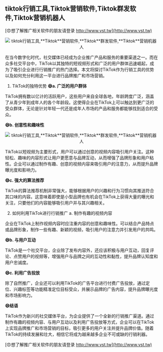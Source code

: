## **tiktok行销工具,**Tiktok**营销软件,**Tiktok**群发软件,**Tiktok**营销机器人**

[😍想了解推广相关软件的朋友请登录 http://www.vst.tw](http://www.vst.tw)

 <center><img src="https://vst.tw/MP4/tuiguang/png/3.png" alt="tiktok行销工具,**Tiktok**营销软件,**Tiktok**群发软件,**Tiktok**营销机器人"></center>

在当今数字化时代，社交媒体已经成为企业推广产品和服务的重要渠道之一。而在众多社交平台中，TikTok以其独特的短视频形式和广泛的用户群体迅速崛起，成为了吸引企业进行行销推广的热门选择。本文将探讨TikTok作为行销工具的优势以及如何充分利用这一平台进行品牌推广和市场营销。

1. TikTok的独特优势
**😄a. 广泛的用户群体**

TikTok拥有数以亿计的活跃用户，这些用户来自全球各地，年龄跨度广泛，涵盖了从青少年到成年人的各个年龄段。这使得企业在TikTok上可以触达到更广泛的受众群体，无论是针对年轻一代还是成年人市场的产品和服务都能够找到适合的受众。

**😄b. 创意性和趣味性**

 <center><img src="https://vst.tw/MP4/tuiguang/png/1.png" alt="tiktok行销工具,**Tiktok**营销软件,**Tiktok**群发软件,**Tiktok**营销机器人"></center>

TikTok以短视频为主要形式，用户可以通过创意的视频内容吸引用户关注。这种轻松、趣味的内容形式让用户更愿意与品牌互动，从而增强了品牌形象和用户粘性。企业可以通过制作有趣、创意的视频内容来吸引用户的注意力，从而提升品牌曝光度和影响力。

**😄c. 强大的算法推荐**

TikTok的算法推荐机制非常强大，能够根据用户的兴趣和行为习惯向其推送符合其口味的内容。这意味着即使是小型品牌也有机会在TikTok上获得大量的曝光和关注，只要他们的内容能够吸引用户并与其兴趣相关。

2. 如何利用TikTok进行行销推广
a. 制作有趣的视频内容

企业在TikTok上制作视频内容时应注重内容的创意和趣味性。可以结合产品特点或品牌形象，制作一些有趣、新颖的视频，吸引用户的注意力并引发用户的共鸣。

**😄b. 与用户互动**

TikTok是一个社交平台，企业除了发布内容外，还应该积极与用户互动，回复评论、点赞用户的视频等，增强用户与品牌之间的互动性和黏性，提升品牌认知度和用户忠诚度。

**😄c. 利用广告投放**

除了自然推广，企业还可以利用TikTok的广告平台进行付费广告投放，通过定位、兴趣标签等功能精准定位目标受众，并展示品牌的广告内容，提升品牌曝光度和市场影响力。

**😄结语**

TikTok作为新兴的社交媒体平台，为企业提供了一个全新的行销推广渠道。通过制作有趣的视频内容、与用户互动以及利用广告投放等方式，企业可以在TikTok上实现品牌推广和市场营销的目标，吸引更多的用户关注并提升品牌价值。随着TikTok的持续发展和壮大，相信它将成为越来越多企业不可或缺的行销利器。

[😍想了解推广相关软件的朋友请登录 http://www.vst.tw](http://www.vst.tw)



